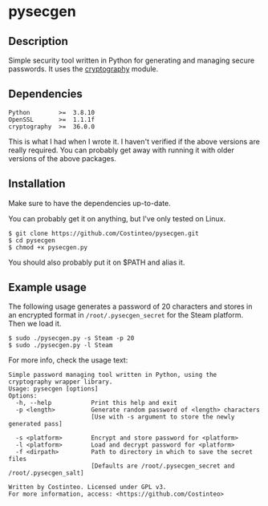 # pysecgen

## Description

Simple security tool written in Python for generating and managing secure passwords. It uses the [cryptography](https://github.com/pyca/cryptography) module.

## Dependencies
```
Python        >=  3.8.10
OpenSSL       >=  1.1.1f
cryptography  >=  36.0.0
```

This is what I had when I wrote it. I haven't verified if the above versions are really required. You can probably get away with running it with older versions of the above packages.

## Installation

Make sure to have the dependencies up-to-date. 

You can probably get it on anything, but I've only tested on Linux.

```
$ git clone https://github.com/Costinteo/pysecgen.git
$ cd pysecgen
$ chmod +x pysecgen.py
```

You should also probably put it on $PATH and alias it.

## Example usage

The following usage generates a password of 20 characters and stores in an encrypted format in ``/root/.pysecgen_secret`` for the Steam platform. Then we load it.

```
$ sudo ./pysecgen.py -s Steam -p 20
$ sudo ./pysecgen.py -l Steam
```

For more info, check the usage text:

```
Simple password managing tool written in Python, using the cryptography wrapper library.
Usage: pysecgen [options]
Options:
  -h, --help           Print this help and exit
  -p <length>          Generate random password of <length> characters
                       [Use with -s argument to store the newly generated pass]

  -s <platform>        Encrypt and store password for <platform>
  -l <platform>        Load and decrypt password for <platform>
  -f <dirpath>         Path to directory in which to save the secret files
                       [Defaults are /root/.pysecgen_secret and /root/.pysecgen_salt]

Written by Costinteo. Licensed under GPL v3.
For more information, access: <https://github.com/Costinteo>
```
